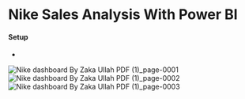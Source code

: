 <h1>Nike Sales Analysis With Power BI</h1>
<h4> Setup </h4>
<ul>
  <li></li>
</ul>



![Nike dashboard By Zaka Ullah PDF (1)_page-0001](https://github.com/user-attachments/assets/fb375b90-7ea6-4947-a214-ce41e5565ee8)
![Nike dashboard By Zaka Ullah PDF (1)_page-0002](https://github.com/user-attachments/assets/f870de66-b0ac-4a0d-871c-6a7e927779ab)
![Nike dashboard By Zaka Ullah PDF (1)_page-0003](https://github.com/user-attachments/assets/4cf14be2-8a29-4223-b67d-77b5c4544420)
